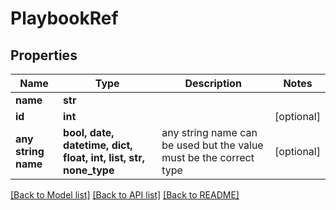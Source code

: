 # PlaybookRef


## Properties
Name | Type | Description | Notes
------------ | ------------- | ------------- | -------------
**name** | **str** |  |
**id** | **int** |  | [optional]
**any string name** | **bool, date, datetime, dict, float, int, list, str, none_type** | any string name can be used but the value must be the correct type | [optional]

[[Back to Model list]](../README.md#documentation-for-models) [[Back to API list]](../README.md#documentation-for-api-endpoints) [[Back to README]](../README.md)
